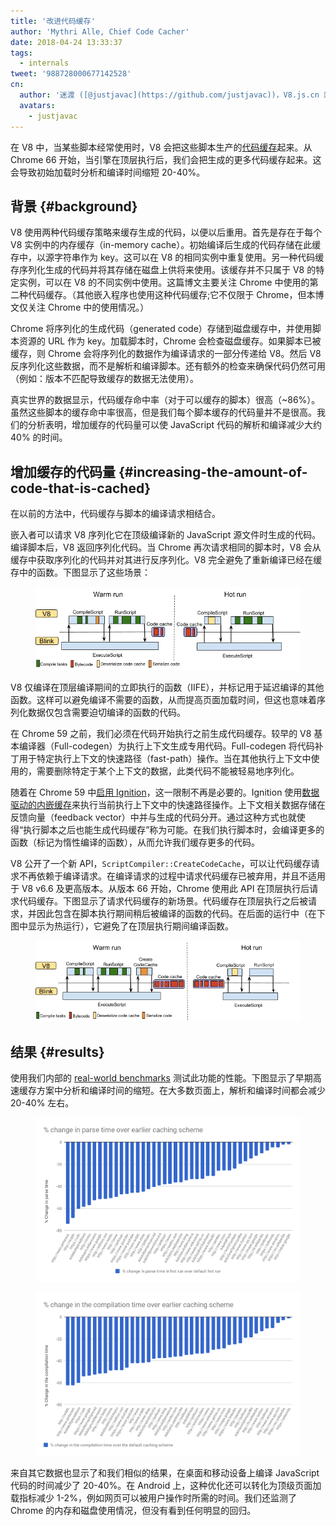 ```yaml
---
title: '改进代码缓存'
author: 'Mythri Alle, Chief Code Cacher'
date: 2018-04-24 13:33:37
tags:
  - internals
tweet: '988728000677142528'
cn:
  author: '迷渡 ([@justjavac](https://github.com/justjavac))，V8.js.cn 站长'
  avatars:
    - justjavac
---
```

在 V8 中，当某些脚本经常使用时，V8 会把这些脚本生产的[代码缓存](/blog/code-caching)起来。从 Chrome 66 开始，当引擎在顶层执行后，我们会把生成的更多代码缓存起来。这会导致初始加载时分析和编译时间缩短 20-40%。

## 背景 {#background}

V8 使用两种代码缓存策略来缓存生成的代码，以便以后重用。首先是存在于每个 V8 实例中的内存缓存（in-memory cache）。初始编译后生成的代码存储在此缓存中，以源字符串作为 key。这可以在 V8 的相同实例中重复使用。另一种代码缓存序列化生成的代码并将其存储在磁盘上供将来使用。该缓存并不只属于 V8 的特定实例，可以在 V8 的不同实例中使用。这篇博文主要关注 Chrome 中使用的第二种代码缓存。（其他嵌入程序也使用这种代码缓存;它不仅限于 Chrome，但本博文仅关注 Chrome 中的使用情况。）

Chrome 将序列化的生成代码（generated code）存储到磁盘缓存中，并使用脚本资源的 URL 作为 key。加载脚本时，Chrome 会检查磁盘缓存。如果脚本已被缓存，则 Chrome 会将序列化的数据作为编译请求的一部分传递给 V8。然后 V8 反序列化这些数据，而不是解析和编译脚本。还有额外的检查来确保代码仍然可用（例如：版本不匹配导致缓存的数据无法使用）。

真实世界的数据显示，代码缓存命中率（对于可以缓存的脚本）很高（~86%）。虽然这些脚本的缓存命中率很高，但是我们每个脚本缓存的代码量并不是很高。我们的分析表明，增加缓存的代码量可以使 JavaScript 代码的解析和编译减少大约 40% 的时间。

## 增加缓存的代码量 {#increasing-the-amount-of-code-that-is-cached}

在以前的方法中，代码缓存与脚本的编译请求相结合。

嵌入者可以请求 V8 序列化它在顶级编译新的 JavaScript 源文件时生成的代码。编译脚本后，V8 返回序列化代码。当 Chrome 再次请求相同的脚本时，V8 会从缓存中获取序列化的代码并对其进行反序列化。V8 完全避免了重新编译已经在缓存中的函数。下图显示了这些场景：

<figure>
  <img src="/_img/improved-code-caching/warm-hot-run-1.png" intrinsicsize="624x195" alt="">
</figure>

V8 仅编译在顶层编译期间的立即执行的函数（IIFE），并标记用于延迟编译的其他函数。这样可以避免编译不需要的函数，从而提高页面加载时间，但这也意味着序列化数据仅包含需要迫切编译的函数的代码。

在 Chrome 59 之前，我们必须在代码开始执行之前生成代码缓存。较早的 V8 基本编译器（Full-codegen）为执行上下文生成专用代码。Full-codegen 将代码补丁用于特定执行上下文的快速路径（fast-path）操作。当在其他执行上下文中使用的，需要删除特定于某个上下文的数据，此类代码不能被轻易地序列化。

随着在 Chrome 59 中[启用 Ignition](/blog/launching-ignition-and-turbofan)，这一限制不再是必要的。Ignition 使用[数据驱动的内嵌缓存](https://www.youtube.com/watch?v=u7zRSm8jzvA)来执行当前执行上下文中的快速路径操作。上下文相关数据存储在反馈向量（feedback vector）中并与生成的代码分开。通过这种方式也就使得“执行脚本之后也能生成代码缓存”称为可能。在我们执行脚本时，会编译更多的函数（标记为惰性编译的函数），从而允许我们缓存更多的代码。

V8 公开了一个新 API，`ScriptCompiler::CreateCodeCache`，可以让代码缓存请求不再依赖于编译请求。在编译请求的过程中请求代码缓存已被弃用，并且不适用于 V8 v6.6 及更高版本。从版本 66 开始，Chrome 使用此 API 在顶层执行后请求代码缓存。下图显示了请求代码缓存的新场景。代码缓存在顶层执行之后被请求，并因此包含在脚本执行期间稍后被编译的函数的代码。在后面的运行中（在下图中显示为热运行），它避免了在顶层执行期间编译函数。

<figure>
  <img src="/_img/improved-code-caching/warm-hot-run-2.png" intrinsicsize="624x191" alt="">
</figure>

## 结果 {#results}

使用我们内部的 [real-world benchmarks](https://cs.chromium.org/chromium/src/tools/perf/page_sets/v8_top_25.py?q=v8.top&sq=package:chromium&l=1) 测试此功能的性能。下图显示了早期高速缓存方案中分析和编译时间的缩短。在大多数页面上，解析和编译时间都会减少 20-40% 左右。

<figure>
  <img src="/_img/improved-code-caching/parse.png" intrinsicsize="1530x946" alt="">
</figure>

<figure>
  <img src="/_img/improved-code-caching/compile.png" intrinsicsize="1532x946" alt="">
</figure>

来自其它数据也显示了和我们相似的结果，在桌面和移动设备上编译 JavaScript 代码的时间减少了 20-40%。在 Android 上，这种优化还可以转化为顶级页面加载指标减少 1-2%，例如网页可以被用户操作时所需的时间。我们还监测了 Chrome 的内存和磁盘使用情况，但没有看到任何明显的回归。

